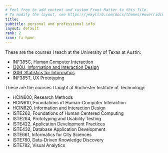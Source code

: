 ```yaml
---
# Feel free to add content and custom Front Matter to this file.
# To modify the layout, see https://jekyllrb.com/docs/themes/#overriding-theme-defaults
title:
subtitle: personal and professional info
layout: default
rank: 2
icon: fa-home
---
```

These are the courses I teach at the University of Texas at Austin:

- [INF385C, Human Computer Interaction](inf385c.html)
- [I320U, Information and Interaction Design](/i320u.html)
- [I306, Statistics for Informatics](i306.html)
- [INF385T, UX Prototyping](inf385t.html)

These are the courses I taught at Rochester Institute of Technology:

- HCIN600, Research Methods
- HCIN610, Foundations of Human-Computer Interaction
- HCIN620, Information and Interaction Design
- ISTE262, Foundations of Human Centered Computing
- ISTE264, Prototyping and Usability Testing
- ISTE422, Application Development Practices
- ISTE432, Database Application Development
- ISTE661, Informatics for City Sciences
- ISTE780, Data-Driven Knowledge Discovery
- ISTE782, Visual Analytics
